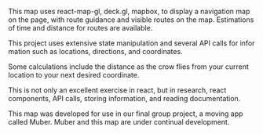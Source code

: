 This map uses react-map-gl, deck.gl, mapbox, to display a navigation map on the page, with route guidance 
and visible routes on the map. Estimations of time and distance for routes are available. 

This project uses extensive state manipulation and several API calls for infor mation such as 
locations, directions, and coordinates. 

Some calculations include the distance as the crow flies from your current location to your next desired
coordinate. 

This is not only an excellent exercise in react, but in research, react components, API calls, storing information, 
and reading documentation. 

This map was developed for use in our final group project, a moving app called Muber. Muber and this map are 
under continual development. 
